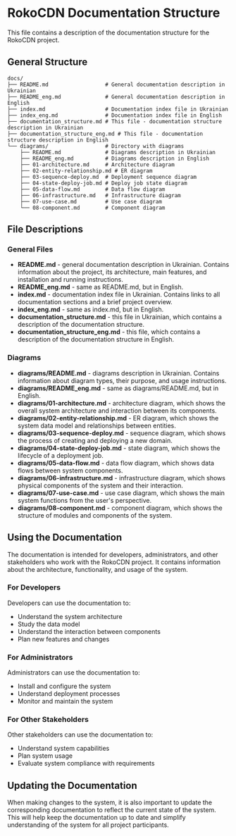 # RokoCDN Documentation Structure

This file contains a description of the documentation structure for the RokoCDN project.

## General Structure

```
docs/
├── README.md                  # General documentation description in Ukrainian
├── README_eng.md              # General documentation description in English
├── index.md                   # Documentation index file in Ukrainian
├── index_eng.md               # Documentation index file in English
├── documentation_structure.md # This file - documentation structure description in Ukrainian
├── documentation_structure_eng.md # This file - documentation structure description in English
└── diagrams/                  # Directory with diagrams
    ├── README.md              # Diagrams description in Ukrainian
    ├── README_eng.md          # Diagrams description in English
    ├── 01-architecture.md     # Architecture diagram
    ├── 02-entity-relationship.md # ER diagram
    ├── 03-sequence-deploy.md  # Deployment sequence diagram
    ├── 04-state-deploy-job.md # Deploy job state diagram
    ├── 05-data-flow.md        # Data flow diagram
    ├── 06-infrastructure.md   # Infrastructure diagram
    ├── 07-use-case.md         # Use case diagram
    └── 08-component.md        # Component diagram
```

## File Descriptions

### General Files

- **README.md** - general documentation description in Ukrainian. Contains information about the project, its architecture, main features, and installation and running instructions.
- **README_eng.md** - same as README.md, but in English.
- **index.md** - documentation index file in Ukrainian. Contains links to all documentation sections and a brief project overview.
- **index_eng.md** - same as index.md, but in English.
- **documentation_structure.md** - this file in Ukrainian, which contains a description of the documentation structure.
- **documentation_structure_eng.md** - this file, which contains a description of the documentation structure in English.

### Diagrams

- **diagrams/README.md** - diagrams description in Ukrainian. Contains information about diagram types, their purpose, and usage instructions.
- **diagrams/README_eng.md** - same as diagrams/README.md, but in English.
- **diagrams/01-architecture.md** - architecture diagram, which shows the overall system architecture and interaction between its components.
- **diagrams/02-entity-relationship.md** - ER diagram, which shows the system data model and relationships between entities.
- **diagrams/03-sequence-deploy.md** - sequence diagram, which shows the process of creating and deploying a new domain.
- **diagrams/04-state-deploy-job.md** - state diagram, which shows the lifecycle of a deployment job.
- **diagrams/05-data-flow.md** - data flow diagram, which shows data flows between system components.
- **diagrams/06-infrastructure.md** - infrastructure diagram, which shows physical components of the system and their interaction.
- **diagrams/07-use-case.md** - use case diagram, which shows the main system functions from the user's perspective.
- **diagrams/08-component.md** - component diagram, which shows the structure of modules and components of the system.

## Using the Documentation

The documentation is intended for developers, administrators, and other stakeholders who work with the RokoCDN project. It contains information about the architecture, functionality, and usage of the system.

### For Developers

Developers can use the documentation to:
- Understand the system architecture
- Study the data model
- Understand the interaction between components
- Plan new features and changes

### For Administrators

Administrators can use the documentation to:
- Install and configure the system
- Understand deployment processes
- Monitor and maintain the system

### For Other Stakeholders

Other stakeholders can use the documentation to:
- Understand system capabilities
- Plan system usage
- Evaluate system compliance with requirements

## Updating the Documentation

When making changes to the system, it is also important to update the corresponding documentation to reflect the current state of the system. This will help keep the documentation up to date and simplify understanding of the system for all project participants.